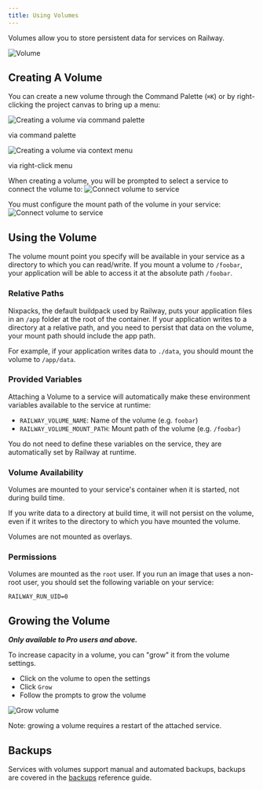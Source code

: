```yaml
---
title: Using Volumes
---
```


Volumes allow you to store persistent data for services on Railway.

<Image
    layout="intrinsic"
    quality={100}
    width={574}
    height={454}
    src="https://res.cloudinary.com/railway/image/upload/v1687540596/docs/volumes/volumes_su6dly.png"
    alt="Volume"
/>

## Creating A Volume

You can create a new volume through the Command Palette (`⌘K`)
or by right-clicking the project canvas to bring up a menu:
<div style={{ display: 'flex', flexDirection: 'row', gap: '5px' }}>
    <div>
        <Image
            layout="intrinsic"
            quality={100}
            width={1118}
            height={476}
            src="https://res.cloudinary.com/railway/image/upload/v1687539860/docs/volumes/creating-volume-cmdk_w3wsv1.png"
            alt="Creating a volume via command palette"
        />
        <p style={{ marginTop: '-0.2em', fontSize: '0.8em', opacity: '0.6' }}>via command palette</p>
    </div>
    <div>
        <Image
            layout="intrinsic"
            quality={100}
            width={582}
            height={476}
            src="https://res.cloudinary.com/railway/image/upload/v1687539860/docs/volumes/creating-volume-menu_lqax4n.png"
            alt="Creating a volume via context menu"
        />
        <p style={{ marginTop: '-0.2em', fontSize: '0.8em', opacity: '0.6' }}>via right-click menu</p>
    </div>
</div>

When creating a volume, you will be prompted to select a service to connect the volume to:
<Image
    layout="intrinsic"
    quality={100}
    width={1148}
    height={524}
    src="https://res.cloudinary.com/railway/image/upload/v1687542048/docs/volumes/connect-volume-to-service_ao4s5h.png"
    alt="Connect volume to service"
/>

You must configure the mount path of the volume in your service:
<Image
    layout="intrinsic"
    quality={100}
    width={1136}
    height={400}
    src="https://res.cloudinary.com/railway/image/upload/v1687542048/docs/volumes/mount-point_kedfak.png"
    alt="Connect volume to service"
/>

## Using the Volume

The volume mount point you specify will be available in your service as a directory to which you can read/write.  If you mount a volume to `/foobar`, your application will be able to access it at the absolute path `/foobar`.

### Relative Paths

Nixpacks, the default buildpack used by Railway, puts your application files in an `/app` folder at the root of the container.  If your application writes to a directory at a relative path, and you need to persist that data on the volume, your mount path should include the app path.

For example, if your application writes data to `./data`, you should mount the volume to `/app/data`.

### Provided Variables

Attaching a Volume to a service will automatically make these environment variables available
to the service at runtime:
- `RAILWAY_VOLUME_NAME`: Name of the volume (e.g. `foobar`)
- `RAILWAY_VOLUME_MOUNT_PATH`: Mount path of the volume (e.g. `/foobar`)

You do not need to define these variables on the service, they are automatically set by Railway at runtime.

### Volume Availability

Volumes are mounted to your service's container when it is started, not during build time.

If you write data to a directory at build time, it will not persist on the volume, even if it writes to the directory to which you have mounted the volume.

Volumes are not mounted as overlays.

### Permissions

Volumes are mounted as the `root` user.  If you run an image that uses a non-root user, you should set the following variable on your service:
```
RAILWAY_RUN_UID=0
```

## Growing the Volume

***Only available to Pro users and above.***

To increase capacity in a volume, you can "grow" it from the volume settings.
- Click on the volume to open the settings
- Click `Grow`
- Follow the prompts to grow the volume

<Image
    layout="intrinsic"
    quality={100}
    width={1148}
    height={584}
    src="https://res.cloudinary.com/railway/image/upload/v1730326473/docs/volumes/growvolume_zbsjjq.png"
    alt="Grow volume"
/>

Note: growing a volume requires a restart of the attached service.

## Backups

Services with volumes support manual and automated backups, backups are covered in the [backups](/reference/backups) reference guide.